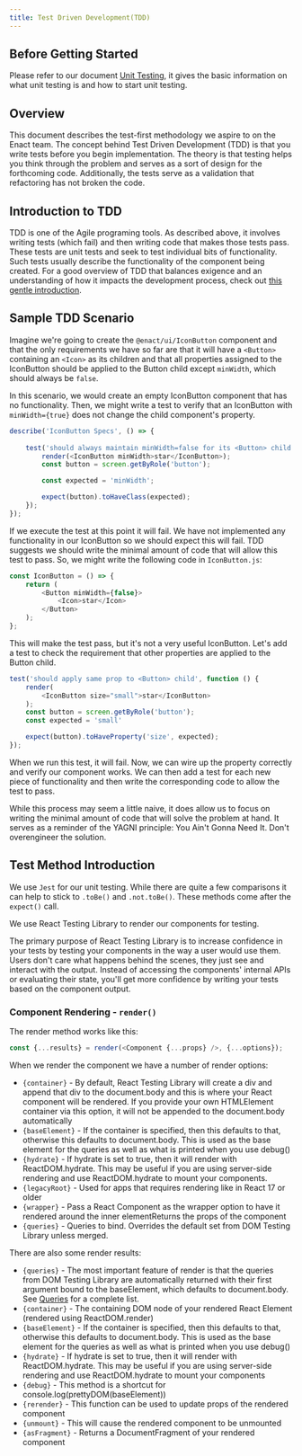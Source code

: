 ```yaml
---
title: Test Driven Development(TDD)
---
```


## Before Getting Started

Please refer to our document [Unit Testing](../unit-testing/index.md), it gives 
the basic information on what unit testing is and how to start unit testing.

## Overview

This document describes the test-first methodology we aspire to on the Enact team.  The concept behind Test Driven
Development (TDD) is that you write tests before you begin implementation.  The theory is that testing helps you think
through the problem and serves as a sort of design for the forthcoming code.  Additionally, the tests serve as a validation
that refactoring has not broken the code.

## Introduction to TDD

TDD is one of the Agile programing tools. As described above, it involves writing tests (which fail) and then writing code
that makes those tests pass.  These tests are unit tests and seek to test individual bits of functionality.  Such tests
usually describe the functionality of the component being created. For a good overview of TDD that balances exigence and
an understanding of how it impacts the development process, check out [this gentle introduction](http://jrsinclair.com/articles/2016/one-weird-trick-that-will-change-the-way-you-code-forever-javascript-tdd/).

## Sample TDD Scenario

Imagine we're going to create the `@enact/ui/IconButton` component and that the only requirements we have so far
are that it will have a `<Button>` containing an `<Icon>` as its children and that all properties assigned to the IconButton
should be applied to the Button child except `minWidth`, which should always be `false`.

In this scenario, we would create an empty IconButton component that has no functionality.  Then, we might write a test to
verify that an IconButton with `minWidth={true}` does not change the child component's property.

```js
describe('IconButton Specs', () => {
	
	test('should always maintain minWidth=false for its <Button> child', () => {
		render(<IconButton minWidth>star</IconButton>);
		const button = screen.getByRole('button');

		const expected = 'minWidth';

		expect(button).toHaveClass(expected);
	});
});
```

If we execute the test at this point it will fail.  We have not implemented any functionality in our IconButton so we
should expect this will fail.  TDD suggests we should write the minimal amount of code that will allow this test to pass.
So, we might write the following code in `IconButton.js`:

```js
const IconButton = () => {
	return (
		<Button minWidth={false}>
			<Icon>star</Icon>
		</Button>
	);
};
```

This will make the test pass, but it's not a very useful IconButton.  Let's add a test to check the requirement that other
properties are applied to the Button child.

```js
test('should apply same prop to <Button> child', function () {
	render(
		<IconButton size="small">star</IconButton>
	);
	const button = screen.getByRole('button');
	const expected = 'small'

	expect(button).toHaveProperty('size', expected);
});
```

When we run this test, it will fail.  Now, we can wire up the property correctly and verify our component works.  We can
then add a test for each new piece of functionality and then write the corresponding code to allow the test to pass.

While this process may seem a little naive, it does allow us to focus on writing the minimal amount of code that will solve
the problem at hand.  It serves as a reminder of the YAGNI principle: You Ain't Gonna Need It.  Don't overengineer the
solution.

## Test Method Introduction

We use `Jest` for our unit testing. While there are quite a few comparisons it can help to stick to `.toBe()` and `.not.toBe()`.  These methods come after
the `expect()` call.

We use React Testing Library to render our components for testing.

The primary purpose of React Testing Library is to increase confidence in your tests by testing your components in the way a user would use them. Users don't care what happens behind the scenes, they just see and interact with the output. Instead of accessing the components' internal APIs or evaluating their state, you'll get more confidence by writing your tests based on the component output.

### Component Rendering - `render()`

The render method works like this:

```js
const {...results} = render(<Component {...props} />, {...options});
```

When we render the component we have a number of render options:

* `{container}` - By default, React Testing Library will create a div and append that div to the document.body and this is where your React component will be rendered. If you provide your own HTMLElement container via this option, it will not be appended to the document.body automatically
* `{baseElement}` - If the container is specified, then this defaults to that, otherwise this defaults to document.body. This is used as the base element for the queries as well as what is printed when you use debug()
* `{hydrate}` - If hydrate is set to true, then it will render with ReactDOM.hydrate. This may be useful if you are using server-side rendering and use ReactDOM.hydrate to mount your components.
* `{legacyRoot}` - Used for apps that requires rendering like in React 17 or older
* `{wrapper}` - Pass a React Component as the wrapper option to have it rendered around the inner elementReturns the props of the component
* `{queries}` - Queries to bind. Overrides the default set from DOM Testing Library unless merged.

There are also some render results:

* `{queries}` -  The most important feature of render is that the queries from DOM Testing Library are automatically returned with their first argument bound to the baseElement, which defaults to document.body. See [Queries](https://testing-library.com/docs/queries/about/) for a complete list.
* `{container}` - The containing DOM node of your rendered React Element (rendered using ReactDOM.render)
* `{baseElement}` - If the container is specified, then this defaults to that, otherwise this defaults to document.body. This is used as the base element for the queries as well as what is printed when you use debug()
* `{hydrate}` - If hydrate is set to true, then it will render with ReactDOM.hydrate. This may be useful if you are using server-side rendering and use ReactDOM.hydrate to mount your components
* `{debug}` - This method is a shortcut for console.log(prettyDOM(baseElement))
* `{rerender}` - This function can be used to update props of the rendered component
* `{unmount}` - This will cause the rendered component to be unmounted
* `{asFragment}` - Returns a DocumentFragment of your rendered component

